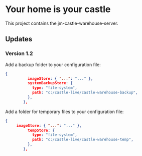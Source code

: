 # Your home is your castle

This project contains the jm-castle-warehouse-server.

## Updates

### Version 1.2

Add a backup folder to your configuration file:
```json
{
          imageStore: { "...": "..." },
          systemBackupStore: {
            type: "file-system",
            path: "c:/castle-live/castle-warehouse-backup",
          },
        },
```

Add a folder for temporary files to your configuration file:
```json
{
     imageStore: { "...": "..." },
          tempStore: {
            type: "file-system",
            path: "c:/castle-live/castle-warehouse-temp",
          },
        },
```

